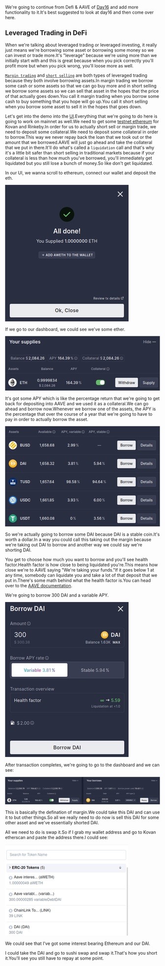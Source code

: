 We're going to continue from Defi & AAVE of [Day16](https://github.com/spo0ds/Journey-to-become-a-Blockchain-Engineer/blob/main/Day16/Day16.md) and add more functionality to it.It's best suggested to look at day16 and then come over here.

## Leveraged Trading in DeFi 

When we're talking about leveraged trading or leveraged investing, it really just means we're borrowing some asset or borrowing some money so we can invest or trade more.It's "leverage" because we're using more than we initially start with and this is great because when you pick correctly you'll profit more but when you pick wrong, you'll loose more as well.

[`Margin trading`](https://www.wealthwithin.com.au/learning-centre/leveraged-trading/leverage-trading-the-pros-and-cons) and [`short selling`](https://www.investopedia.com/terms/s/shortselling.asp) are both types of leveraged trading because they both involve borrowing assets.In margin trading we borrow some cash or some assets so that we can go buy more and in short selling we borrow some assets so we can sell that asset in the hopes that the price of that actually goes down.You call it margin trading when you borrow some cash to buy something that you hope will go up.You call it short selling when you borrow some asset to sell it in the hopes that goes down.

Let's get into the demo into the [UI](https://staging.aave.com/).Everything that we're going to do here is going to work on mainnet as well.We need to get some [testnet ethereum](https://docs.chain.link/docs/link-token-contracts/) for Kovan and Rinkeby.In order for us to actually short sell or margin trade, we need to deposit some collateral.We need to deposit some collateral in order to borrow.This way we never repay back the loan that we took out or the amount that we borrowed.AAVE will just go ahead and take the collateral that we put in there.It'll do what's called a `liquidation` call and that's why it's a little bit safer than short selling in traditional markets because if your collateral is less than how much you've borrowed, you'll immediately get liquidated but you still lose a bunch of money.So like don't get liquidated.

In our UI, we wanna scroll to ethereum, connect our wallet and deposit the eth.

![depositedEth](Images/m30.png)

If we go to our dashboard, we could see we've some ether.

![ether](Images/m31.png)

It's got some APY which is like the percentage return that we're going to get back for depositing into AAVE and we used it as a collateral.We can go ahead and borrow now.Whenever we borrow one of the assets, the APY is the percentage that over the course of a year that we're going to have to pay in order to actually borrow the asset.

![borrowSection](Images/m32.png)

So we're actually going to borrow some DAI because DAI is a stable coin.It's worth a dollar.In a way you could call this taking out the margin because we're taking out DAI to borrow and another way we could say we're shorting DAI.

You get to choose how much you want to borrow and you'll see health factor.Health factor is how close to being liquidated you're.This means how close we're to AAVE saying "We're taking your funds."If it goes below 1 at any time, somebody can liquidate you and take a lot of that deposit that we put in.There's some math behind what the health factor is.You can head over to the [AAVE documentation](https://docs.aave.com/faq/borrowing).

We're going to borrow 300 DAI and a variable APY.

![borrow](Images/m33.png)

After transaction completes, we're going to go to the dashboard and we can see:

![dashboardAfterBorrow](Images/m34.png)

This is basically the defination of margin.We could take this DAI and can use it to but other things.So all we really need to do now is sell this DAI for some other asset and we've essentially shorted DAI.

All we need to do is swap it.So if I grab my wallet address and go to Kovan etherscan and paste the address there.I could see:

![assets](Images/m35.png)

We could see that I've got some interest bearing Ethereum and our DAI.

I could take the DAI and go to sushi swap and swap it.That's how you short it.You'll see you still have to repay at some point.









